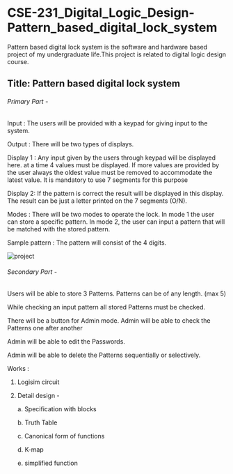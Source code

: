 # CSE-231_Digital_Logic_Design-Pattern_based_digital_lock_system
Pattern based digital lock system is the software and hardware based project of my undergraduate life.This project is related to digital logic design course.


## Title: Pattern based digital lock system

###### Primary Part - 

Input : The users will be provided with a keypad for giving input to the system.

Output : There will be two types of displays.

Display 1 : Any input given by the users through keypad will be displayed here. at a time 4 values must be displayed. If more values are provided by the user always the oldest value must be removed to accommodate the latest value. It is mandatory to use 7 segments for this purpose

Display 2: If the pattern is correct the result will be displayed in this display. The result can be just a letter printed on the 7 segments (O/N).

Modes : There will be two modes to operate the lock. In mode 1 the user can store a specific pattern. In mode 2, the user can input a pattern that will be matched with the stored pattern. 

Sample pattern : The pattern will consist of the 4 digits.


 
 ![project](https://user-images.githubusercontent.com/48995708/72919892-7400d880-3d72-11ea-84f6-5577ddcd8491.jpg)

                                         
                                                              

###### Secondary Part - 

Users will be able to store 3 Patterns. Patterns can be of any length. (max 5)

While checking an input pattern all stored Patterns must be checked.

There will be a button for Admin mode. Admin will be able to check the Patterns one after another

Admin will be able to edit the Passwords.

Admin will be able to delete the Patterns sequentially or selectively. 


Works :

1. Logisim circuit

2. Detail design - 

      a. Specification with blocks

      b. Truth Table

      c. Canonical form of functions   

      d. K-map

      e. simplified function
